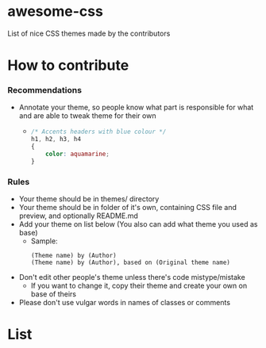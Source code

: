 # awesome-css
List of nice CSS themes made by the contributors
# How to contribute
### Recommendations
- Annotate your theme, so people know what part is responsible for what and are able to tweak theme for their own
  - ```css
    /* Accents headers with blue colour */
    h1, h2, h3, h4
    {
        color: aquamarine;
    }
    ```
### Rules
- Your theme should be in themes/ directory
- Your theme should be in folder of it's own, containing CSS file and preview, and optionally README.md
- Add your theme on list below (You also can add what theme you used as base)
  - Sample:
    ```
    (Theme name) by (Author)
    (Theme name) by (Author), based on (Original theme name)
    ```
- Don't edit other people's theme unless there's code mistype/mistake
  - If you want to change it, copy their theme and create your own on base of theirs
- Please don't use vulgar words in names of classes or comments
# List
